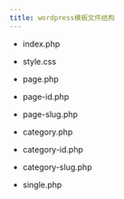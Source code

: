 ```yaml
---
title: wordpress模板文件结构
---
```

- index.php
- style.css

- page.php
- page-id.php
- page-slug.php

- category.php
- category-id.php
- category-slug.php


- single.php
